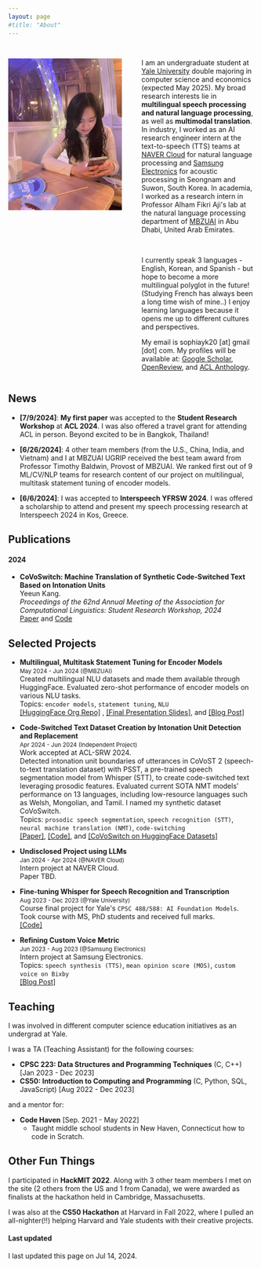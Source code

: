 ```yaml
---
layout: page
#title: "About"
---
```


<div style="display: flex;" class='author-profile'>
    <div style="flex: 50%; padding-right: 20px;">
        <!-- Left Column Content -->
        <h2></h2>
          <img src="/assets/images/profilepic.jpg"> 
    </div>
    <div style="flex: 50%; padding-left: 20px;">
        <!-- Right Column Content -->
        <h2></h2>
        <p>
        I am an undergraduate student at <a href="https://www.yale.edu">Yale University</a> double majoring in computer science and economics (expected May 2025). My broad research interests lie in <b>multilingual speech processing and natural language processing</b>, as well as <b>multimodal translation</b>. In industry, I worked as an AI research engineer intern at the text-to-speech (TTS) teams at <a href="https://www.navercloudcorp.com/">NAVER Cloud</a> for natural language processing and <a href="https://www.samsung-dxrecruit.com/dept/detail/C0003">Samsung Electronics</a> for acoustic processing in Seongnam and Suwon, South Korea. In academia, I worked as a research intern in Professor Alham Fikri Aji's lab at the natural language processing department of <a href="https://mbzuai.ac.ae/research/department/natural-language-processing-department/">MBZUAI</a> in Abu Dhabi, United Arab Emirates.
        </p>
        <br/>
        <p>
        I currently speak 3 languages - English, Korean, and Spanish - but hope to become a more multilingual polyglot in the future! (Studying French has always been a long time wish of mine..)  
        I enjoy learning languages because it opens me up to different cultures and perspectives.
        </p>
        <p>
        My email is sophiayk20 [at] gmail [dot] com.
        My profiles will be available at: <a href="">Google Scholar</a>, <a href="https://openreview.net/profile?id=~Yeeun_Kang1">OpenReview</a>, and <a href="">ACL Anthology</a>.
        </p>
    </div>
</div>

## News
- **[7/9/2024]**: **My first paper** was accepted to the **Student Research Workshop** at **ACL 2024**. I was also offered a travel grant for attending ACL in person. Beyond excited to be in Bangkok, Thailand!

- **[6/26/2024]**: 4 other team members (from the U.S., China, India, and Vietnam) and I at MBZUAI UGRIP received the best team award from Professor Timothy Baldwin, Provost of MBZUAI. We ranked first out of 9 ML/CV/NLP teams for research content of our project on multilingual, multitask statement tuning of encoder models.

- **[6/6/2024]**: I was accepted to **Interspeech YFRSW 2024**. I was offered a scholarship to attend and present my speech processing research at Interspeech 2024 in Kos, Greece. 

## Publications

#### 2024

- **CoVoSwitch: Machine Translation of Synthetic Code-Switched Text Based on Intonation Units**  
  Yeeun Kang.  
  *Proceedings of the 62nd Annual Meeting of the Association for Computational Linguistics: Student Research Workshop, 2024*  
  [Paper](https://github.com/sophiayk20) and [Code](https://github.com/sophiayk20/covoswitch)

## Selected Projects
- **Multilingual, Multitask Statement Tuning for Encoder Models**   
  <small>May 2024 - Jun 2024 (@MBZUAI)</small>     
  Created multilingual NLU datasets and made them available through HuggingFace. Evaluated zero-shot performance of encoder models on various NLU tasks.   
  Topics: `encoder models`, `statement tuning`, `NLU`   
  [[HuggingFace Org Repo]](https://huggingface.co/mbzuai-ugrip-statement-tuning)
  , [[Final Presentation Slides]](), and [[Blog Post]]()       

- **Code-Switched Text Dataset Creation by Intonation Unit Detection and Replacement**   
  <small>Apr 2024 - Jun 2024 (Independent Project)</small>   
  Work accepted at ACL-SRW 2024.    
  Detected intonation unit boundaries of utterances in CoVoST 2 (speech-to-text translation dataset) with PSST, a pre-trained speech segmentation model from Whisper (STT), to create code-switched text leveraging prosodic features. Evaluated current SOTA NMT models' performance on 13 languages, including low-resource languages such as Welsh, Mongolian, and Tamil. I named my synthetic dataset CoVoSwitch.          
  Topics: `prosodic speech segmentation`, `speech recognition (STT)`, `neural machine translation (NMT)`, `code-switching`    
  [[Paper]](), [[Code]](https://github.com/sophiayk20/covoswitch), and [[CoVoSwitch on HuggingFace Datasets]]()   

- **Undisclosed Project using LLMs**  
  <small>Jan 2024 - Apr 2024 (@NAVER Cloud)</small>   
  Intern project at NAVER Cloud.    
  Paper TBD.  

- **Fine-tuning Whisper for Speech Recognition and Transcription**  
  <small>Aug 2023 - Dec 2023 (@Yale University)</small>     
  Course final project for Yale's `CPSC 488/588: AI Foundation Models`. Took course with MS, PhD students and received full marks.    
  [[Code]](https://github.com/sophiayk20/whisper-asr)

- **Refining Custom Voice Metric**  
  <small>Jun 2023 - Aug 2023 (@Samsung Electronics)</small>       
  Intern project at Samsung Electronics.    
  Topics: `speech synthesis (TTS)`, `mean opinion score (MOS)`, `custom voice on Bixby`   
  [[Blog Post]](http://sophiayk20.github.io/2023/08/17/an-exploration-into-tts/)    





## Teaching
I was involved in different computer science education initiatives as an undergrad at Yale.

I was a TA (Teaching Assistant) for the following courses:
- **CPSC 223: Data Structures and Programming Techniques** (C, C++) [Jan 2023 - Dec 2023]
- **CS50: Introduction to Computing and Programming** (C, Python, SQL, JavaScript) [Aug 2022 - Dec 2023]

and a mentor for:
- **Code Haven** [Sep. 2021 - May 2022]
  - Taught middle school students in New Haven, Connecticut how to code in Scratch. 


## Other Fun Things
I participated in **HackMIT 2022**. Along with 3 other team members I met on the site (2 others from the US and 1 from Canada), we were awarded as finalists at the hackathon held in Cambridge, Massachusetts. 

I was also at the **CS50 Hackathon** at Harvard in Fall 2022, where I pulled an all-nighter(!!) helping Harvard and Yale students with their creative projects.


#### Last updated
I last updated this page on Jul 14, 2024.